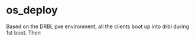 # os_deploy
Based on the DRBL pxe environment, all the clients boot up into drbl during 1st boot. Then 
